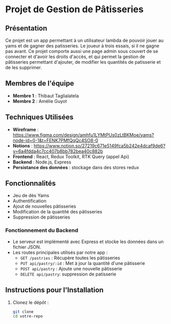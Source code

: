 # Projet de Gestion de Pâtisseries

## Présentation
Ce projet est un app permettant à un utilisateur lambda de pouvoir jouer au yams et de gagner des patisseries. 
Le joueur à trois essais, si il ne gagne pas avant.
Ce projet comporte aussi une page admin sous couvert de se connecter et d'avoir les droits d'accès, et qui permet la gestion de pâtisseries permettant d'ajouter, de modifier les quantités de patisserie et de les supprimer.

## Membres de l'équipe

- **Membre 1** : Thibaut Taglialatela
- **Membre 2** : Amélie Guyot

## Techniques Utilisées

- **Wireframe** : https://www.figma.com/design/amhfu1LYMtPUs0zLtBKMoe/yams?node-id=0-1&t=FENK7PMfQqQc4SO8-0
- **Notions** : https://www.notion.so/27219c671e5149fca5b242e4dcaf9de6?v=6a4fdda4c7cc407b8bb782bea40c882b
- **Frontend** : React, Redux Toolkit, RTK Query (appel Api)
- **Backend** : Node.js, Express
- **Persistance des données** :  stockage dans des stores redux 

## Fonctionnalités
- Jeu de dès Yams
- Authentification 
- Ajout de nouvelles pâtisseries
- Modification de la quantité des pâtisseries
- Suppression de pâtisseries


### Fonctionnement du Backend

- Le serveur est implémenté avec Express et stocke les données dans un fichier JSON.
- Les routes principales utilisés par notre app :
  - `GET /pastries` : Récupère toutes les pâtisseries
  - `PUT api/pastry/:id` : Met à jour la quantité d'une pâtisserie
  - `POST api/pastry` : Ajoute une nouvelle pâtisserie
  - `DELETE api/pastry`: suppression de patisserie 

## Instructions pour l'Installation

1. Clonez le dépôt :
   ```bash
   git clone 
   cd votre-repo
